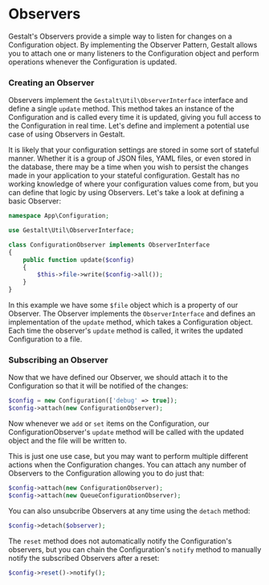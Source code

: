 # Observers

Gestalt's Observers provide a simple way to listen for changes on a Configuration object. By implementing the Observer Pattern, Gestalt allows you to attach one or many listeners to the Configuration object and perform operations whenever the Configuration is updated.

### Creating an Observer

Observers implement the `Gestalt\Util\ObserverInterface` interface and define a single `update` method. This method takes an instance of the Configuration and is called every time it is updated, giving you full access to the Configuration in real time. Let's define and implement a potential use case of using Observers in Gestalt.

It is likely that your configuration settings are stored in some sort of stateful manner. Whether it is a group of JSON files, YAML files, or even stored in the database, there may be a time when you wish to persist the changes made in your application to your stateful configuration. Gestalt has no working knowledge of where your configuration values come from, but you can define that logic by using Observers. Let's take a look at defining a basic Observer:

```php
namespace App\Configuration;

use Gestalt\Util\ObserverInterface;

class ConfigurationObserver implements ObserverInterface
{
    public function update($config)
    {
        $this->file->write($config->all());
    }
}
```

In this example we have some `$file` object which is a property of our Observer. The Observer implements the `ObserverInterface` and defines an implementation of the `update` method, which takes a Configuration object. Each time the observer's `update` method is called, it writes the updated Configuration to a file.

### Subscribing an Observer

Now that we have defined our Observer, we should attach it to the Configuration so that it will be notified of the changes:

```php
$config = new Configuration(['debug' => true]);
$config->attach(new ConfigurationObserver);
```

Now whenever we `add` or `set` items on the Configuration, our ConfigurationObserver's `update` method will be called with the updated object and the file will be written to. 

This is just one use case, but you may want to perform multiple different actions when the Configuration changes. You can attach any number of Observers to the Configuration allowing you to do just that:

```php
$config->attach(new ConfigurationObserver);
$config->attach(new QueueConfigurationObserver);
```

You can also unsubcribe Observers at any time using the `detach` method:

```php
$config->detach($observer);
```

The `reset` method does not automatically notify the Configuration's observers, but you can chain the Configuration's `notify` method to manually notify the subscribed Observers after a reset:

```php
$config->reset()->notify();
```
